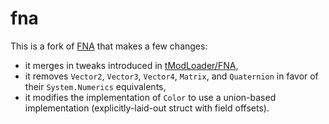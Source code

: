 # fna

This is a fork of [FNA](https://github.com/FNA-XNA/FNA) that makes a few changes:

- it merges in tweaks introduced in [tModLoader/FNA](https://github.com/tModLoader/FNA),
- it removes `Vector2`, `Vector3`, `Vector4`, `Matrix`, and `Quaternion` in favor of their `System.Numerics` equivalents,
- it modifies the implementation of `Color` to use a union-based implementation (explicitly-laid-out struct with field offsets).
